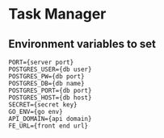 # Task Manager

## Environment variables to set

```env
PORT={server port}
POSTGRES_USER={db user}
POSTGRES_PW={db port}
POSTGRES_DB={db name}
POSTGRES_PORT={db port}
POSTGRES_HOST={db host}
SECRET={secret key}
GO_ENV={go env}
API_DOMAIN={api domain}
FE_URL={front end url}
```